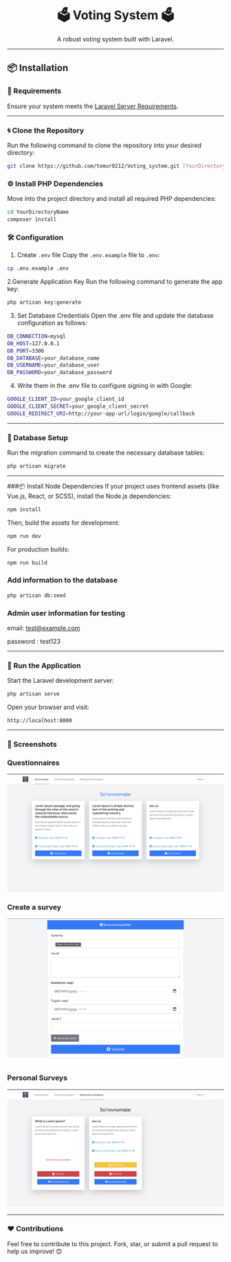 <h1 align="center">🗳️ Voting System 🗳️</h1>

<p align="center">
   A robust voting system built with Laravel. 
</p>

---

## 📦 Installation

### 🔧 Requirements

Ensure your system meets the [Laravel Server Requirements](https://laravel.com/docs/10.x/deployment#server-requirements).  

---

### 🌀 Clone the Repository

Run the following command to clone the repository into your desired directory:
```bash
git clone https://github.com/temur0212/Voting_system.git [YourDirectoryName]
```


### ⚙️ Install PHP Dependencies

Move into the project directory and install all required PHP dependencies:
```bash
cd YourDirectoryName
composer install
```

### 🛠️ Configuration


1. Create `.env`  file
 Copy the `.env.example` file to `.env`:
``` bash
cp .env.example .env
```


2.Generate Application Key
Run the following command to generate the app key:
``` bash
php artisan key:generate
```


3. Set Database Credentials
Open the .env file and update the database configuration as follows:
``` bash
DB_CONNECTION=mysql
DB_HOST=127.0.0.1
DB_PORT=3306
DB_DATABASE=your_database_name
DB_USERNAME=your_database_user
DB_PASSWORD=your_database_password
```

4. Write them in the .env file to configure signing in with Google:
```bash
GOOGLE_CLIENT_ID=your_google_client_id
GOOGLE_CLIENT_SECRET=your_google_client_secret
GOOGLE_REDIRECT_URI=http://your-app-url/login/google/callback
```


---


### 📂 Database Setup
Run the migration command to create the necessary database tables:
``` bash
php artisan migrate
```
---


###📦 Install Node Dependencies
If your project uses frontend assets (like Vue.js, React, or SCSS), install the Node.js dependencies:
```bash
npm install
```

Then, build the assets for development:
```bash
npm run dev
```

For production builds:
```bash
npm run build
```




### Add information to the database

```bash
php artisan db:seed
```


### Admin user information for testing

email: test@example.com 

password : test123


---

### 🚀 Run the Application

Start the Laravel development server:
```bash
php artisan serve
```
Open your browser and visit:
```arduino
http://localhost:8000
```
---

### 📸 Screenshots

### Questionnaires
![Dashboard Screenshot](https://raw.githubusercontent.com/temur0212/Voting_system/main/public/Screenshots/Sorovnomalar.png)

### Create a survey
![Create page Screenshot](https://raw.githubusercontent.com/temur0212/Voting_system/main/public/Screenshots/Sorovnoma_yaratish.png)

### Personal Surveys
![Create page Screenshot](https://raw.githubusercontent.com/temur0212/Voting_system/main/public/Screenshots/Mening_Sorovnomalarim.png)


---

### ❤️ Contributions
Feel free to contribute to this project. Fork, star, or submit a pull request to help us improve! 😊








